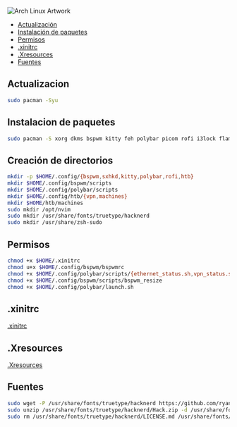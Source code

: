 ![Arch Linux Artwork](https://archlinux.org/static/logos/archlinux-logo-light-90dpi.d36c53534a2b.png)

- [Actualización](#actualizacion)
- [Instalación de paquetes](#instalacion-de-paquetes)
- [Permisos](#permisos)
- [.xinitrc](#xinitrc)
- [.Xresources](#xresources)
- [Fuentes](#fuentes)

## Actualizacion

```bash
sudo pacman -Syu
```

## Instalacion de paquetes

```bash
sudo pacman -S xorg dkms bspwm kitty feh polybar picom rofi i3lock flameshot xclip firefox-esr locate unzip openvpn
```

## Creación de directorios

```bash
mkdir -p $HOME/.config/{bspwm,sxhkd,kitty,polybar,rofi,htb}
mkdir $HOME/.config/bspwm/scripts
mkdir $HOME/.config/polybar/scripts
mkdir $HOME/.config/htb/{vpn,machines}
mkdir $HOME/htb/machines
sudo mkdir /opt/nvim
sudo mkdir /usr/share/fonts/truetype/hacknerd
sudo mkdir /usr/share/zsh-sudo
```

## Permisos

```bash
chmod +x $HOME/.xinitrc
chmod u+x $HOME/.config/bspwm/bspwmrc
chmod +x $HOME/.config/polybar/scripts/{ethernet_status.sh,vpn_status.sh,target_to_hack.sh,copy_target.sh}
chmod +x $HOME/.config/bspwm/scripts/bspwm_resize
chmod +x $HOME/.config/polybar/launch.sh
```

## .xinitrc

[.xinitrc](/files/.xinitrc)

## .Xresources

[.Xresources](/files/.Xresources)

## Fuentes

```bash
sudo wget -P /usr/share/fonts/truetype/hacknerd https://github.com/ryanoasis/nerd-fonts/releases/download/v3.4.0/Hack.zip
sudo unzip /usr/share/fonts/truetype/hacknerd/Hack.zip -d /usr/share/fonts/truetype/hacknerd
sudo rm /usr/share/fonts/truetype/hacknerd/LICENSE.md /usr/share/fonts/truetype/hacknerd/README.md /usr/share/fonts/truetype/hacknerd/Hack.zip
```
